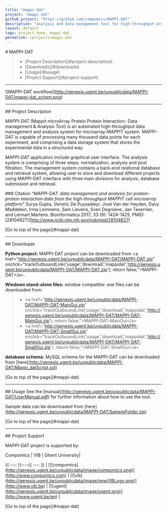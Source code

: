 ```yaml
---
title: "mappi-dat"
project: "mappi-dat"
github_project: "https://github.com/compomics/MAPPI-DAT"
description: "analysis and data management tool for high-throughput protein-protein interaction data generated from microarray-MAPPIT system"
layout: default
tags: project_home, mappi-dat
permalink: /projects/mappi-dat
---
```


\# MAPPI-DAT

> - \[Project Description\](#project-description)
> - \[Downloads\](#downloads)
> - \[Usage\](#usage)
> - \[Project Support\](#project-support)

______________________________________________________________________

!\[MAPPI-DAT workflow\](<http://genesis.ugent.be/uvpublicdata/MAPPI-DAT/mappi-dat_schem.png>)

______________________________________________________________________

\## Project Description

*MAPPI-DAT* (Mappit microArray Protein Protein Interaction- Data management & Analysis Tool) is an automated high-throughput data management and analysis system for microarray-MAPPIT system. MAPPI-DAT is capable of processing many thousand data points for each experiment, and comprising a data storage system that stores the experimental data in a structured way.

*MAPPI-DAT* application include graphical user interface. The analysis system is comprising of three steps: normalization, analysis and post filtration. The management system contains a back-end relational database and retrieval system, allowing user to store and download different projects using MAPPI-DAT interface with three main divisions for analysis, database submission and retrieval.

\### Citation
“*MAPPI-DAT: data management and analysis for protein-protein interaction data from the high-throughput MAPPIT cell microarray platform*” Surya Gupta, Veronic De Puysseleyr, José Van der Heyden, Davy Maddelein, Irma Lemmens, Sam Lievens, Sven Degroeve, Jan Tavernier, and Lennart Martens. Bioinformatics 2017; 33 (9): 1424-1425, PMID: \[28104627\](<http://www.ncbi.nlm.nih.gov/pubmed/28104627>)

\[Go to top of the page\](#mappi-dat)

______________________________________________________________________

\## Downloads

**Python project:**
MAPPI-DAT project can be downloaded from \<a href="<http://genesis.ugent.be/uvpublicdata/MAPPI-DAT/MAPPI-DAT.zip>" onclick="trackOutboundLink('usage','download','mappidat','<http://genesis.ugent.be/uvpublicdata/MAPPI-DAT/MAPPI-DAT.zip>'); return false;">MAPPI-DAT\</a>.

**Windows stand-alone files:**
window compatible .exe files can be downloaded from:

> - \<a href="<http://genesis.ugent.be/uvpublicdata/MAPPI-DAT/MAPPI-DAT-MainGui.zip>" onclick="trackOutboundLink('usage','download','mappidat','<http://genesis.ugent.be/uvpublicdata/MAPPI-DAT/MAPPI-DAT-MainGui.zip>'); return false;">MAPPI-DAT-MainGui\</a>
> - \<a href="<http://genesis.ugent.be/uvpublicdata/MAPPI-DAT/MAPPI-DAT-SmallGui.zip>" onclick="trackOutboundLink('usage','download','mappidat','<http://genesis.ugent.be/uvpublicdata/MAPPI-DAT/MAPPI-DAT-SmallGui.zip>'); return false;">MAPPI-DAT-SmallGui\</a>

**database schema:**
MySQL schema for the MAPPI-DAT can be downloaded from \[here\](<http://genesis.ugent.be/uvpublicdata/MAPPI-DAT/Mappi_datScript.sql>)

\[Go to top of the page\](#mappi-dat)

______________________________________________________________________

\## Usage
See the \[manual\](<http://genesis.ugent.be/uvpublicdata/MAPPI-DAT/UserManual.pdf>) for further information about how to use the tool.

Sample data can be downloaded from \[here\](<http://genesis.ugent.be/uvpublicdata/MAPPI-DAT/SampleFolder.zip>)

\[Go to top of the page\](#mappi-dat)

______________________________________________________________________

\## Project Support

MAPPI-DAT project is supported by:

Compomics | VIB | Ghent University|

{{ :--: }}:--:{{ :--: }}
| \[!\[compomics\](<http://genesis.ugent.be/uvpublicdata/image/compomics.png)](http://www.compomics.com>) | \[!\[vib\](<http://genesis.ugent.be/uvpublicdata/image/newVIBLogo.png)](http://www.vib.be>) | \[!\[ugent\](<http://genesis.ugent.be/uvpublicdata/image/ugent.png)](http://www.ugent.be/en>) |

\[Go to top of the page\](#mappi-dat)
